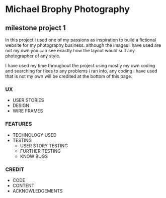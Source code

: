 # Michael Brophy Photography

## milestone project 1

In this project i used one of my passions as inspiration to build a fictional website for my photography business.
although the images i have used are not my own you can see exactly how the layout would suit any photographer of any style.

I have used my time throughout the project using mostly my own coding and searching for fixes to any problems i ran into, any coding 
i have used that is not my own will be credited at the bottom of this page.

### UX

* USER STORIES
* DESIGN
* WIRE FRAMES

### FEATURES

 * TECHNOLOGY USED
 * TESTING
   * USER STORY TESTING
   * FURTHER TESTING
   * KNOW BUGS

### CREDIT

 * CODE
 * CONTENT
 * ACKNOWLEDGEMENTS